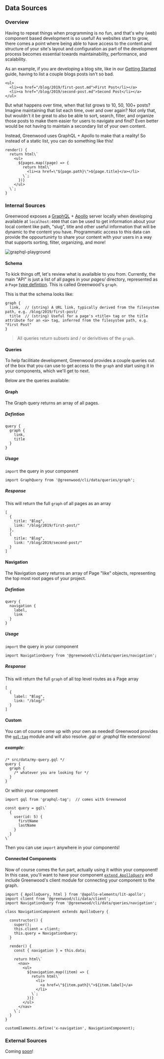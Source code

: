 ## Data Sources

### Overview
Having to repeat things when programming is no fun, and that's why (web) component based development is so useful!  As websites start to grow, there comes a point where being able to have access to the content and structure of your site's layout and configuration as part of the development process becomes essential towards maintainability, performance, and scalability.

As an example, if you are developing a blog site, like in our [Getting Started](/getting-started/) guide, having to list a couple blogs posts isn't so bad.

```render html
<ul>
  <li><a href="/blog/2019/first-post.md">First Post</li></a>
  <li><a href="/blog/2019/second-post.md">Second Post</li></a>
</ul>
```

But what happens over time, when that list grows to 10, 50, 100+ posts?  Imagine maintaining that list each time, over and over again?  Not only that, but wouldn't it be great to also be able to sort, search, filter, and organize those posts to make them easier for users to navigate and find?  Even better would be not having to maintain a secondary list of your own content.

Instead, Greenwood uses GraphQL + Apollo to make that a reality!  So instead of a static list, you can do something like this!

```render javascript
render() {
  return html\`
    <ul>
      ${pages.map((page) => {
        return html\`
          <li><a href=\"${page.path}\">${page.title}</a></li>
        \`;
      })}
    </ul>
  \`;
}
```

### Internal Sources
Greenwood exposes a [GraphQL](https://graphql.org/) + [Apollo](https://www.apollographql.com/docs/apollo-server/) server locally when developing available at `localhost:4000` that can be used to get information about your local content like path, "slug", title and other useful information that will be dynamic to the content you have.  Programmatic access to this data can provide the oppourtunirty to share your content with your users in a way that supports sorting, filter, organizing, and more!

![graphql-playground](/assets/graphql-playground.png)

#### Schema
To kick things off, let's review what is availalble to you from.  Currently, the main "API" is just a list of all pages in your _pages/_ directory, represented as a `Page` [type defintion](https://graphql.org/graphql-js/basic-types/).   This is called Greenwood's `graph`.

This is that the schema looks like:
```render javascript
graph {
  link,  // (string) A URL link, typically derived from the filesystem path, e.g. /blog/2019/first-post/ 
  title  // (string) Useful for a page's <title> tag or the title attribute for an <a> tag, inferred from the filesystem path, e.g. "First Post"
}
```

> All queries return subsets and / or derivitives of the `graph`.

#### Queries
To help facilitiate development, Greenwood provides a couple queries out of the box that you can use to get access to the `graph` and start using it in your components, which we'll get to next.

Below are the queries available:

#### Graph
The Graph query returns an array of all pages.

##### Defintion
```render javascript
query {
  graph {
    link,
    title
  }
}
```

##### Usage
`import` the query in your component
```render javascript
import GraphQuery from '@greenwood/cli/data/queries/graph';
```


##### Response
This will return the full `graph` of all pages as an array
```render javascript
[
  {
    title: "Blog",
    link: "/blog/2019/first-post/"
  },
  {
    title: "Blog",
    link: "/blog/2019/second-post/"
  }
]
```

#### Navigation
The Navigation query returns an array of Page "like" objects, representing the top most root pages of your project.

##### Defintion
```render javascript
query {
  navigation {
    label,
    link
  }
}
```

##### Usage
`import` the query in your component
```render javascript
import NavigationQuery from '@greenwood/cli/data/queries/navigation';
```


##### Response
This will return the full `graph` of all top level routes as a Page array
```render javascript
[
  {
    label: "Blog",
    link: "/blog/"
  }
]
```

#### Custom
You can of course come up with your own as needed!  Greenwood provides the [`gql-tag`](https://github.com/apollographql/graphql-tag) module and will also resolve _.gql_ or _.graphql_ file extensions!

##### example:
```render javascript
/* src/data/my-query.gql */
query {
  graph {
    /* whatever you are looking for */
  }
}
```

Or within your component
```render javascript
import gql from 'graphql-tag';  // comes with Greenwood

const query = gql\`
  {
    user(id: 5) {
      firstName
      lastName
    }
  }
\`
```

Then you can use `import` anywhere in your components!

#### Connected Components
Now of course comes the fun part, actually using it within your component!  In this case, you'll want to have your component [`extend ApolloQuery`](https://www.npmjs.com/package/@apollo-elements/lit-apollo) and include Greenwood's client module for connecting your component to the graph.

```render javascript
import { ApolloQuery, html } from '@apollo-elements/lit-apollo';
import client from '@greenwood/cli/data/client';
import NavigationQuery from '@greenwood/cli/data/queries/navigation';

class NavigationComponent extends ApolloQuery {
  
  constructor() {
    super();
    this.client = client;
    this.query = NavigationQuery;
  }

  render() {
    const { navigation } = this.data;

    return html\`
      <nav>
        <ul>
          ${navigation.map((item) => {
            return html\`
              <li>
                <a href=\"${item.path}\">${item.label}</a>
              </li>
            \`;
          })}
        </ul>
      </nav>
    \`;
  }
}

customElements.define('x-navigation', NavigationComponent);
```

### External Sources
Coming [soon](https://github.com/ProjectEvergreen/greenwood/issues/21)!